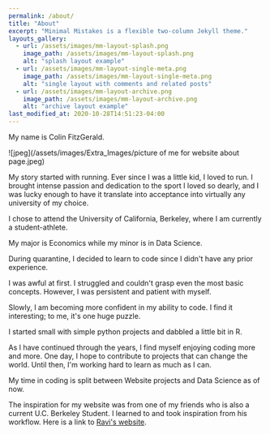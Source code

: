 ```yaml
---
permalink: /about/
title: "About"
excerpt: "Minimal Mistakes is a flexible two-column Jekyll theme."
layouts_gallery:
  - url: /assets/images/mm-layout-splash.png
    image_path: /assets/images/mm-layout-splash.png
    alt: "splash layout example"
  - url: /assets/images/mm-layout-single-meta.png
    image_path: /assets/images/mm-layout-single-meta.png
    alt: "single layout with comments and related posts"
  - url: /assets/images/mm-layout-archive.png
    image_path: /assets/images/mm-layout-archive.png
    alt: "archive layout example"
last_modified_at: 2020-10-28T14:51:23-04:00
---
```


My name is Colin FitzGerald. 

![jpeg](/assets/images/Extra_Images/picture of me for website about page.jpeg)

My story started with running. Ever since I was a little kid, I loved to run. I brought intense passion and dedication to the sport I loved so dearly, and I was lucky enough to have it translate into acceptance into virtually any university of my choice.

I chose to attend the University of California, Berkeley, where I am currently a student-athlete. 

My major is Economics while my minor is in Data Science.

During quarantine, I decided to learn to code since I didn't have any prior experience. 

I was awful at first. I struggled and couldn't grasp even the most basic concepts. However, I was persistent and patient with myself. 

Slowly, I am becoming more confident in my ability to code. I find it interesting; to me, it's one huge puzzle. 

I started small with simple python projects and dabbled a little bit in R. 

As I have continued through the years, I find myself enjoying coding more and more. One day, I hope to contribute to projects that can change the world. Until then, I'm working hard to learn as much as I can. 

My time in coding is split between Website projects and Data Science as of now. 

The inspiration for my website was from one of my friends who is also a current U.C. Berkeley Student. I learned to and took inspiration from his workflow. Here is a link to [Ravi's website](https://raviriley.github.io).